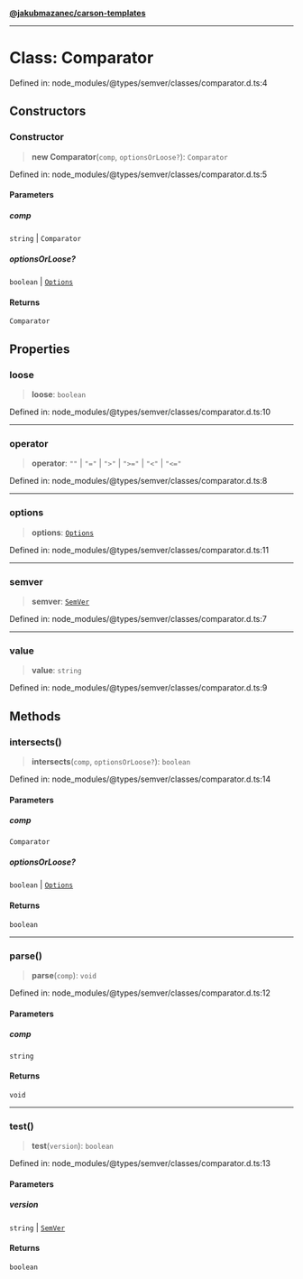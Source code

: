 [**@jakubmazanec/carson-templates**](../../../../README.md)

---

# Class: Comparator

Defined in: node_modules/@types/semver/classes/comparator.d.ts:4

## Constructors

### Constructor

> **new Comparator**(`comp`, `optionsOrLoose?`): `Comparator`

Defined in: node_modules/@types/semver/classes/comparator.d.ts:5

#### Parameters

##### comp

`string` | `Comparator`

##### optionsOrLoose?

`boolean` | [`Options`](../interfaces/Options.md)

#### Returns

`Comparator`

## Properties

### loose

> **loose**: `boolean`

Defined in: node_modules/@types/semver/classes/comparator.d.ts:10

---

### operator

> **operator**: `""` \| `"="` \| `">"` \| `">="` \| `"<"` \| `"<="`

Defined in: node_modules/@types/semver/classes/comparator.d.ts:8

---

### options

> **options**: [`Options`](../interfaces/Options.md)

Defined in: node_modules/@types/semver/classes/comparator.d.ts:11

---

### semver

> **semver**: [`SemVer`](SemVer.md)

Defined in: node_modules/@types/semver/classes/comparator.d.ts:7

---

### value

> **value**: `string`

Defined in: node_modules/@types/semver/classes/comparator.d.ts:9

## Methods

### intersects()

> **intersects**(`comp`, `optionsOrLoose?`): `boolean`

Defined in: node_modules/@types/semver/classes/comparator.d.ts:14

#### Parameters

##### comp

`Comparator`

##### optionsOrLoose?

`boolean` | [`Options`](../interfaces/Options.md)

#### Returns

`boolean`

---

### parse()

> **parse**(`comp`): `void`

Defined in: node_modules/@types/semver/classes/comparator.d.ts:12

#### Parameters

##### comp

`string`

#### Returns

`void`

---

### test()

> **test**(`version`): `boolean`

Defined in: node_modules/@types/semver/classes/comparator.d.ts:13

#### Parameters

##### version

`string` | [`SemVer`](SemVer.md)

#### Returns

`boolean`
